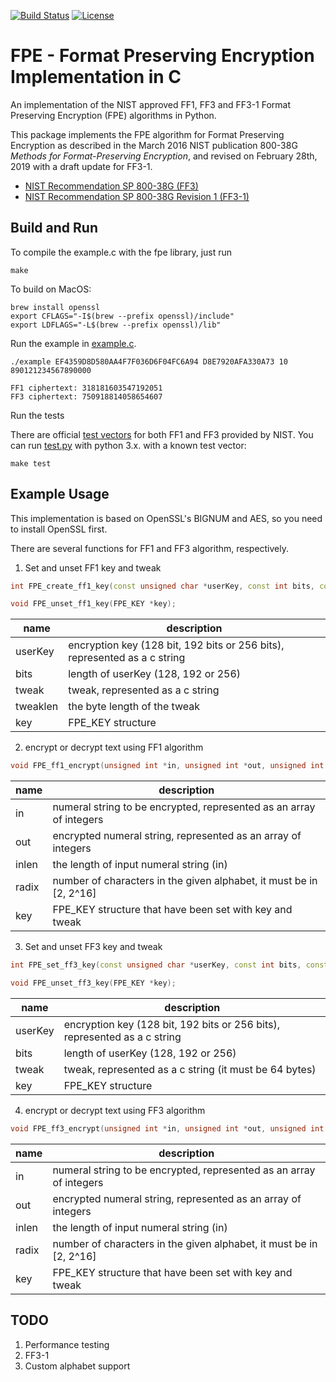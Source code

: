 [![Build Status](https://app.travis-ci.com/mysto/clang-fpe.svg?branch=master)](https://app.travis-ci.com/mysto/clang-fpe)
[![License](https://img.shields.io/badge/License-MIT-blue.svg)](https://opensource.org/licenses/MIT)


# FPE - Format Preserving Encryption Implementation in C

An implementation of the NIST approved FF1, FF3 and FF3-1 Format Preserving Encryption (FPE) algorithms in Python.

This package implements the FPE algorithm for Format Preserving Encryption as described in the March 2016 NIST publication 800-38G _Methods for Format-Preserving Encryption_,
and revised on February 28th, 2019 with a draft update for FF3-1.

* [NIST Recommendation SP 800-38G (FF3)](http://nvlpubs.nist.gov/nistpubs/SpecialPublications/NIST.SP.800-38G.pdf)
* [NIST Recommendation SP 800-38G Revision 1 (FF3-1)](https://nvlpubs.nist.gov/nistpubs/SpecialPublications/NIST.SP.800-38Gr1-draft.pdf)

## Build and Run

To compile the example.c with the fpe library, just run

`make`

To build on MacOS:
```shell
brew install openssl
export CFLAGS="-I$(brew --prefix openssl)/include"
export LDFLAGS="-L$(brew --prefix openssl)/lib"
```
Run the example in
[example.c](https://github.com/0NG/Format-Preserving-Encryption/blob/master/example.c). 

```shell
./example EF4359D8D580AA4F7F036D6F04FC6A94 D8E7920AFA330A73 10 890121234567890000

FF1 ciphertext: 318181603547192051
FF3 ciphertext: 750918814058654607
```
Run the tests

There are official [test vectors](http://csrc.nist.gov/groups/ST/toolkit/examples.html) for both FF1 and FF3 provided by NIST. You can run [test.py](https://github.com/0NG/Format-Preserving-Encryption/blob/master/test.py) with python 3.x.
with a known test vector:

```shell
make test
```
## Example Usage

This implementation is based on OpenSSL's BIGNUM and AES, so you need to install OpenSSL first.

There are several functions for FF1 and FF3 algorithm, respectively.

1. Set and unset FF1 key and tweak

```c++
int FPE_create_ff1_key(const unsigned char *userKey, const int bits, const unsigned char *tweak, const unsigned int tweaklen, FPE_KEY *key);

void FPE_unset_ff1_key(FPE_KEY *key);
```

| name     | description                              |
| -------- | ---------------------------------------- |
| userKey  | encryption key (128 bit, 192 bits or 256 bits), represented as a c string |
| bits     | length of userKey (128, 192 or 256)      |
| tweak    | tweak, represented as a c string         |
| tweaklen | the byte length of the tweak             |
| key      | FPE_KEY structure                        |

2. encrypt or decrypt text using FF1 algorithm

```c++
void FPE_ff1_encrypt(unsigned int *in, unsigned int *out, unsigned int inlen, unsigned int radix, FPE_KEY *key)
```

| name  | description                              |
| ----- | ---------------------------------------- |
| in    | numeral string to be encrypted, represented as an array of integers |
| out   | encrypted numeral string, represented as an array of integers |
| inlen | the length of input numeral string (in)  |
| radix    | number of characters in the given alphabet, it must be in [2, 2^16] |
| key   | FPE_KEY structure that have been set with key and tweak |

3. Set and unset FF3 key and tweak

```c++
int FPE_set_ff3_key(const unsigned char *userKey, const int bits, const unsigned char *tweak, FPE_KEY *key);

void FPE_unset_ff3_key(FPE_KEY *key);
```

| name    | description                              |
| ------- | ---------------------------------------- |
| userKey | encryption key (128 bit, 192 bits or 256 bits), represented as a c string |
| bits    | length of userKey (128, 192 or 256)      |
| tweak   | tweak, represented as a c string (it must be 64 bytes) |
| key     | FPE_KEY structure                        |

4. encrypt or decrypt text using FF3 algorithm

```c++
void FPE_ff3_encrypt(unsigned int *in, unsigned int *out, unsigned int inlen, unsigned int radix, FPE_KEY *key);
```

| name  | description                              |
| ----- | ---------------------------------------- |
| in    | numeral string to be encrypted, represented as an array of integers |
| out   | encrypted numeral string, represented as an array of integers |
| inlen | the length of input numeral string (in)  |
| radix   | number of characters in the given alphabet, it must be in [2, 2^16] |
| key   | FPE_KEY structure that have been set with key and tweak |

## TODO

1. Performance testing
2. FF3-1
3. Custom alphabet support
